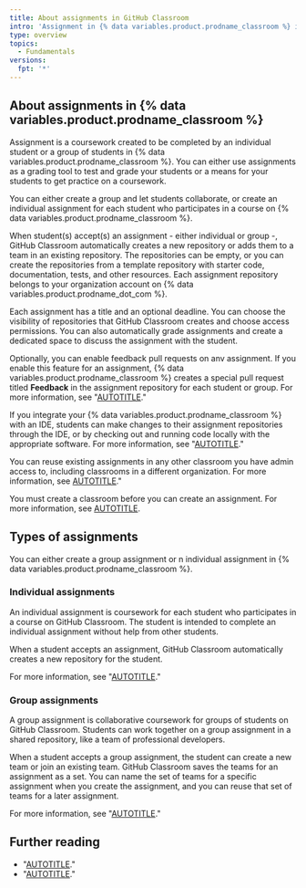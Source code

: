 ```yaml
---
title: About assignments in GitHub Classroom
intro: 'Assignment in {% data variables.product.prodname_classroom %} is a coursework created to be completed by an individual student or a group of students either for grading purposes or for practice.'
type: overview
topics: 
  - Fundamentals
versions:
  fpt: '*'
---
```


## About assignments in {% data variables.product.prodname_classroom %}

Assignment is a coursework created to be completed by an individual student or a group of students in {% data variables.product.prodname_classroom %}. You can either use assignments as a grading tool to test and grade your students or a means for your students to get practice on a coursework. 

You can either create a group and let students collaborate, or create an individual assignment for each student who participates in a course on {% data variables.product.prodname_classroom %}. 

When student(s) accept(s) an assignment - either individual or group -, GitHub Classroom automatically creates a new repository or adds them to a team in an existing repository. The repositories can be empty, or you can create the repositories from a template repository with starter code, documentation, tests, and other resources. Each assignment repository belongs to your organization account on {% data variables.product.prodname_dot_com %}.

Each assignment has a title and an optional deadline. You can choose the visibility of repositories that GitHub Classroom creates and choose access permissions. You can also automatically grade assignments and create a dedicated space to discuss the assignment with the student.

Optionally, you can enable feedback pull requests on anv assignment. If you enable this feature for an assignment, {% data variables.product.prodname_classroom %} creates a special pull request titled **Feedback** in the assignment repository for each student or group. For more information, see "[AUTOTITLE](/education/manage-coursework-with-github-classroom/teach-with-github-classroom/leave-feedback-with-pull-requests)."

If you integrate your {% data variables.product.prodname_classroom %} with an IDE, students can make changes to their assignment repositories through the IDE, or by checking out and running code locally with the appropriate software. For more information, see "[AUTOTITLE](/education/manage-coursework-with-github-classroom/integrate-github-classroom-with-an-ide/integrate-github-classroom-with-an-ide)."

You can reuse existing assignments in any other classroom you have admin access to, including classrooms in a different organization. For more information, see [AUTOTITLE](/education/manage-coursework-with-github-classroom/teach-with-github-classroom/reuse-an-assignment)."

You must create a classroom before you can create an assignment. For more information, see [AUTOTITLE](en/education/manage-coursework-with-github-classroom/teach-with-github-classroom/manage-classrooms#creating-a-classroom).

## Types of assignments 

You can either create a group assignment or n individual assignment in {% data variables.product.prodname_classroom %}.

### Individual assignments

An individual assignment is coursework for each student who participates in a course on GitHub Classroom. The student is intended to complete an individual assignment without help from other students.

When a student accepts an assignment, GitHub Classroom automatically creates a new repository for the student. 

For more information, see "[AUTOTITLE](/education/manage-coursework-with-github-classroom/teach-with-github-classroom/create-an-individual-assignment)."

### Group assignments

A group assignment is collaborative coursework for groups of students on GitHub Classroom. Students can work together on a group assignment in a shared repository, like a team of professional developers.

When a student accepts a group assignment, the student can create a new team or join an existing team. GitHub Classroom saves the teams for an assignment as a set. You can name the set of teams for a specific assignment when you create the assignment, and you can reuse that set of teams for a later assignment.

For more information, see "[AUTOTITLE](education/manage-coursework-with-github-classroom/teach-with-github-classroom/create-a-group-assignment)."

## Further reading

- "[AUTOTITLE](/education/manage-coursework-with-github-classroom/create-an-individual-assignment)."
- "[AUTOTITLE](/education/manage-coursework-with-github-classroom/create-a-group-assignment)."
